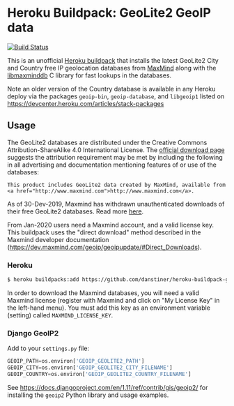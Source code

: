 # Heroku Buildpack: GeoLite2 GeoIP data

[![Build Status](https://travis-ci.org/danstiner/heroku-buildpack-geoip-geolite2.svg?branch=master)](https://travis-ci.org/danstiner/heroku-buildpack-geoip-geolite2)

This is an unofficial [Heroku buildpack](https://devcenter.heroku.com/articles/buildpacks)
that installs the latest GeoLite2 City and Country free IP geolocation databases from
<a href="http://www.maxmind.com">MaxMind</a> along with the [libmaxminddb](https://github.com/maxmind/libmaxminddb)
C library for fast lookups in the databases.

Note an older version of the Country database is available in any Heroku deploy via the packages `geoip-bin`, `geoip-database`, and `libgeoip1` listed on https://devcenter.heroku.com/articles/stack-packages

## Usage

The GeoLite2 databases are distributed under the Creative Commons Attribution-ShareAlike 4.0 International License. The [official download page](https://dev.maxmind.com/geoip/geoip2/geolite2/) suggests the attribution requirement may be met by including the following in all advertising and documentation mentioning features of or use of the databases:

    This product includes GeoLite2 data created by MaxMind, available from
    <a href="http://www.maxmind.com">http://www.maxmind.com</a>.

As of 30-Dev-2019, Maxmind has withdrawn unauthenticated downloads of their free GeoLite2 databases. Read more [here](https://blog.maxmind.com/2019/12/18/significant-changes-to-accessing-and-using-geolite2-databases/).

From Jan-2020 users need a Maxmind account, and a valid license key. This buildpack uses the "direct download" method described in the Maxmind developer documentation (https://dev.maxmind.com/geoip/geoipupdate/#Direct_Downloads).

### Heroku

```sh
$ heroku buildpacks:add https://github.com/danstiner/heroku-buildpack-geoip-geolite2.git
```

In order to download the Maxmind databases, you will need a valid Maxmind license (register with Maxmind and click on "My License Key" in the left-hand menu). You must add this key as an environment variable (setting) called `MAXMIND_LICENSE_KEY`.

### Django GeoIP2

Add to your `settings.py` file:

```python
GEOIP_PATH=os.environ['GEOIP_GEOLITE2_PATH']
GEOIP_CITY=os.environ['GEOIP_GEOLITE2_CITY_FILENAME']
GEOIP_COUNTRY=os.environ['GEOIP_GEOLITE2_COUNTRY_FILENAME']
```

See https://docs.djangoproject.com/en/1.11/ref/contrib/gis/geoip2/ for installing the `geoip2` Python library and usage examples.
